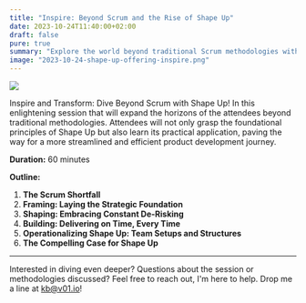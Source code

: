```yaml
---
title: "Inspire: Beyond Scrum and the Rise of Shape Up"
date: 2023-10-24T11:40:00+02:00
draft: false
pure: true
summary: "Explore the world beyond traditional Scrum methodologies with Shape Up. Dive deep into its principles, practical applications, and understand its edge in product development."
image: "2023-10-24-shape-up-offering-inspire.png"
---
```


![](../2023-10-24-shape-up-offering-inspire.svg)

Inspire and Transform: Dive Beyond Scrum with Shape Up! In this enlightening session that will expand the horizons of the attendees beyond traditional methodologies. Attendees will not only grasp the foundational principles of Shape Up but also learn its practical application, paving the way for a more streamlined and efficient product development journey.

**Duration:** 60 minutes

**Outline:**

1. **The Scrum Shortfall**
2. **Framing: Laying the Strategic Foundation**
3. **Shaping: Embracing Constant De-Risking**
4. **Building: Delivering on Time, Every Time**
5. **Operationalizing Shape Up: Team Setups and Structures**
6. **The Compelling Case for Shape Up**

---

Interested in diving even deeper? Questions about the session or methodologies discussed? Feel free to reach out, I'm here to help. Drop me a line at [kb@v01.io](mailto:kb@v01.io)!
